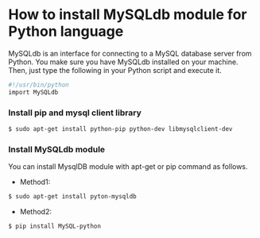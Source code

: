 
# How to install MySQLdb module for Python language
MySQLdb is an interface for connecting to a MySQL database server from Python. 
You make sure you have MySQLdb installed on your machine.
Then, just type the following in your Python script and execute it.
```bash
#!/usr/bin/python
import MySQLdb
```

### Install pip and mysql client library
```bash
$ sudo apt-get install python-pip python-dev libmysqlclient-dev
```

### Install MySQLdb module
You can install MysqlDB module with apt-get or pip command as follows.
* Method1:
```bash
$ sudo apt-get install pyton-mysqldb
```

* Method2:
```bash
$ pip install MySQL-python
```
